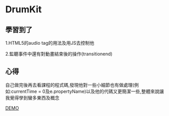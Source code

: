 # DrumKit

## 學習到了

1.HTML5的audio tag的用法及用JS去控制他

2.監聽事件中還有對動畫結束後的操作(transitionend)

## 心得

自己做完後再去看課程的程式碼,發現他對一些小細節也有做處理(例如:currentTime = 0及e.propertyName)以及他的代碼又更簡潔一些,整體來說讓我覺得學到蠻多東西及概念

[DEMO](https://leowangj.github.io/javascript30/DrumKit/index-START.html)
